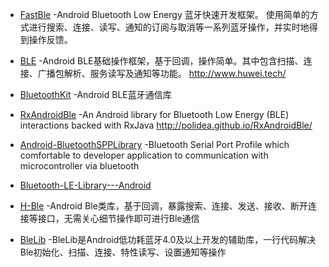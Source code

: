 - [FastBle](https://github.com/Jasonchenlijian/FastBle) -Android Bluetooth Low Energy 蓝牙快速开发框架。 使用简单的方式进行搜索、连接、读写、通知的订阅与取消等一系列蓝牙操作，并实时地得到操作反馈。

- [BLE](https://github.com/xiaoyaoyou1212/BLE) -Android BLE基础操作框架，基于回调，操作简单。其中包含扫描、连接、广播包解析、服务读写及通知等功能。 http://www.huwei.tech/

- [BluetoothKit](https://github.com/dingjikerbo/BluetoothKit) -Android BLE蓝牙通信库

- [RxAndroidBle](https://github.com/Polidea/RxAndroidBle) -An Android library for Bluetooth Low Energy (BLE) interactions backed with RxJava http://polidea.github.io/RxAndroidBle/

- [Android-BluetoothSPPLibrary](https://github.com/akexorcist/Android-BluetoothSPPLibrary) -Bluetooth Serial Port Profile which comfortable to developer application to communication with microcontroller via bluetooth

- [Bluetooth-LE-Library---Android](https://github.com/alt236/Bluetooth-LE-Library---Android)

- [H-Ble](https://github.com/hansionit/H-Ble) -Android Ble类库，基于回调，暴露搜索、连接、发送、接收、断开连接等接口，无需关心细节操作即可进行Ble通信

- [BleLib](https://github.com/junkchen/BleLib) -BleLib是Android低功耗蓝牙4.0及以上开发的辅助库，一行代码解决Ble初始化、扫描、连接、特性读写、设置通知等操作
